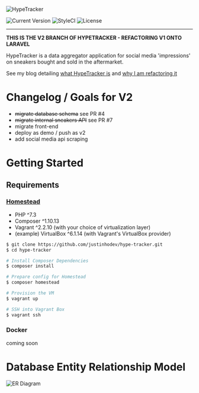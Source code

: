 ![HypeTracker](https://github.com/hype-tracker/tree/feat-add-laravel/docs/logo.png)

![Current Version](https://img.shields.io/github/v/tag/justinhodev/hype-tracker?style=flat-square)
![StyleCI](https://github.styleci.io/repos/173895523/shield?branch=feat-add-laravel)
![License](https://img.shields.io/github/license/justinhodev/hype-tracker?style=flat-square)

---

**THIS IS THE V2 BRANCH OF HYPETRACKER - REFACTORING V1 ONTO LARAVEL**

HypeTracker is a data aggregator application for social media 'impressions' on sneakers bought and sold in the aftermarket.

See my blog detailing [what HypeTracker is](https://blog.justinho.studio/designing-a-database-to-track-my-sneakers) and [why I am refactoring it](https://blog.justinho.studio/revisiting-my-project-from-2018)

# Changelog / Goals for V2

- ~~migrate database schema~~ see PR #4
- ~~migrate internal sneakers API~~ see PR #7
- migrate front-end
- deploy as demo / push as v2
- add social media api scraping

# Getting Started

## Requirements

### [Homestead](https://laravel.com/docs/master/homestead)

- PHP ^7.3
- Composer ^1.10.13
- Vagrant ^2.2.10 (with your choice of virtualization layer)
- (example) VirtualBox ^6.1.14 (with Vagrant's VirtualBox provider)

```sh
$ git clone https://github.com/justinhodev/hype-tracker.git
$ cd hype-tracker

# Install Composer Dependencies
$ composer install

# Prepare config for Homestead
$ composer homestead

# Provision the VM
$ vagrant up

# SSH into Vagrant Box
$ vagrant ssh
```

### Docker

coming soon

# Database Entity Relationship Model

![ER Diagram](https://github.com/hype-tracker/tree/feat-add-laravel/docs/er-diagram.png)
